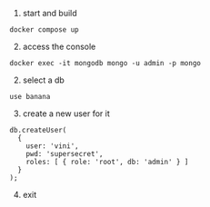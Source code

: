 1. start and build

`docker compose up`

2. access the console

`docker exec -it mongodb mongo -u admin -p mongo`

2. select a db

`use banana`

3. create a new user for it

```
db.createUser(
  {
    user: 'vini',
    pwd: 'supersecret',
    roles: [ { role: 'root', db: 'admin' } ]
  }
);
```

4. exit
